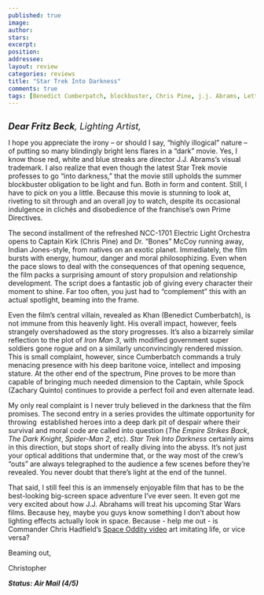 ```yaml
---
published: true
image:
author: 
stars: 
excerpt: 
position: 
addressee: 
layout: review
categories: reviews
title: "Star Trek Into Darkness"
comments: true
tags: [Benedict Cumberpatch, blockbuster, Chris Pine, j.j. Abrams, Letters, Oscars 2014, sci-fi, Sequel, Star Trek, summer, Zachary Quinto]
---
```

<div><p><span class="full-image-block ssNonEditable"><span><a href="/letters/2013/5/16/star-trek-into-darkness.html"><img src="http://static.squarespace.com/static/5005f6bcc4aa41161b33e89e/5329cf1fe4b07c068ebf74de/5329cf1fe4b07c068ebf7831/1368734025873/Star%20Trek%20Into%20Darkness.jpg" alt="" /></a></span></span></p>
<p><em style="font-size:130%;"><strong>Dear Fritz Beck</strong>, Lighting Artist,</em></p>
<p>I hope you appreciate the irony &ndash; or should I say, &ldquo;highly illogical&rdquo; nature &ndash; of putting so many blindingly bright lens flares in a &ldquo;dark&rdquo; movie. Yes, I know those red, white and blue streaks are director J.J. Abrams&rsquo;s visual trademark. I also realize that even though the latest Star Trek movie professes to go &ldquo;into darkness,&rdquo; that the movie still upholds the summer blockbuster obligation to be light and fun. Both in form and content. Still, I have to pick on you a little. Because this movie is stunning to look at, riveting to sit through and an overall joy to watch, despite its occasional indulgence in clich&eacute;s and disobedience of the franchise&#8217;s own Prime Directives.</p>
<p>The second installment of the refreshed NCC-1701 Electric Light Orchestra opens to Captain Kirk (Chris Pine) and Dr. &ldquo;Bones&rdquo; McCoy running away, Indian Jones-style, from natives on an exotic planet. Immediately, the film bursts with energy, humour, danger and moral philosophizing. Even when the pace slows to deal with the consequences of that opening sequence, the film packs a surprising amount of story propulsion and relationship development. The script does a fantastic job of giving every character their moment to shine. Far too often, you just had to &ldquo;complement&rdquo; this with an actual spotlight, beaming into the frame.</p>
<p>Even the film&rsquo;s central villain, revealed as Khan (Benedict Cumberbatch), is not immune from this heavenly light. His overall impact, however, feels strangely overshadowed as the story progresses. It&rsquo;s also a bizarrely similar reflection to the plot of <em>Iron Man 3</em>, with modified government super soldiers gone rogue and on a similarly unconvincingly rendered mission. This is small complaint, however, since Cumberbatch commands a truly menacing presence with his deep baritone voice, intellect and imposing stature. At the other end of the spectrum, Pine proves to be more than capable of bringing much needed dimension to the Captain, while Spock (Zachary Quinto) continues to provide a perfect foil and even alternate lead.</p>
<p>My only real complaint is I never truly believed in the darkness that the film promises. The second entry in a series provides the ultimate opportunity for throwing &nbsp;established heroes into a deep dark pit of despair where their survival and moral code are called into question (<em>The Empire Strikes Back</em>, <em>The Dark Knight</em>, <em>Spider-Man 2</em>, etc). <em>Star Trek Into Darkness</em> certainly aims in this direction, but stops short of really diving into the abyss. It&rsquo;s not just your optical additions that undermine that, or the way most of the crew&rsquo;s &ldquo;outs&rdquo; are always telegraphed to the audience a few scenes before they&rsquo;re revealed. You never doubt that there&rsquo;s light at the end of the tunnel.</p>
<p>That said, I still feel this is an immensely enjoyable film that has to be the best-looking big-screen space adventure I&rsquo;ve ever seen. It even got me very excited about how J.J. Abrahams will treat his upcoming Star Wars films. Because hey, maybe you guys know something I don&rsquo;t about how lighting effects actually look in space. Because - help me out - is Commander Chris Hadfield&rsquo;s <a href="http://www.youtube.com/watch?v=KaOC9danxNo">Space Oddity video</a> art imitating life, or vice versa?&nbsp;</p>
<p>Beaming out,</p>
<p>Christopher</p>
<p><strong><em>Status: Air Mail (4/5)</em></strong></p></div>
